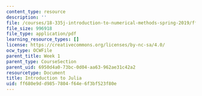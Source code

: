 ```yaml
---
content_type: resource
description: ''
file: /courses/18-335j-introduction-to-numerical-methods-spring-2019/ff680e9dd9857804f64e6f3bf523f80e_Julia-intro.pdf
file_size: 996918
file_type: application/pdf
learning_resource_types: []
license: https://creativecommons.org/licenses/by-nc-sa/4.0/
ocw_type: OCWFile
parent_title: Week 1
parent_type: CourseSection
parent_uid: 6950d4a0-73bc-0d04-aa63-962ae31c42a2
resourcetype: Document
title: Introduction to Julia
uid: ff680e9d-d985-7804-f64e-6f3bf523f80e
---
```

